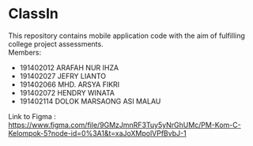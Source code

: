 # ClassIn
This repository contains mobile application code with the aim of fulfilling college project assessments.\
Members:
- 191402012 ARAFAH NUR IHZA
- 191402027 JEFRY LIANTO
- 191402066 MHD. ARSYA FIKRI
- 191402072 HENDRY WINATA
- 191402114 DOLOK MARSAONG ASI MALAU

Link to Figma : https://www.figma.com/file/9GMzJmnRF3Tuy5yNrGhUMc/PM-Kom-C-Kelompok-5?node-id=0%3A1&t=xaJoXMpolVPfBvbJ-1
